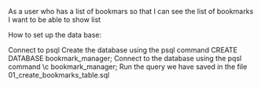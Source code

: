 As a user who has a list of bookmars
so that I can see the list of bookmarks
I want to be able to show list


How to set up the data base:

Connect to psql
Create the database using the psql command CREATE DATABASE bookmark_manager;
Connect to the database using the pqsl command \c bookmark_manager;
Run the query we have saved in the file 01_create_bookmarks_table.sql